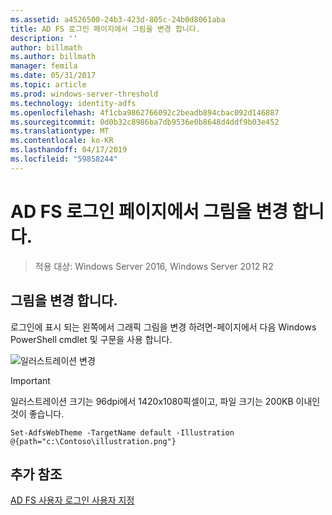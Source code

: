 ```yaml
---
ms.assetid: a4526500-24b3-423d-805c-24b0d8061aba
title: AD FS 로그인 페이지에서 그림을 변경 합니다.
description: ''
author: billmath
ms.author: billmath
manager: femila
ms.date: 05/31/2017
ms.topic: article
ms.prod: windows-server-threshold
ms.technology: identity-adfs
ms.openlocfilehash: 4f1cba9862766092c2beadb894cbac092d146887
ms.sourcegitcommit: 0d0b32c8986ba7db9536e0b8648d4ddf9b03e452
ms.translationtype: MT
ms.contentlocale: ko-KR
ms.lasthandoff: 04/17/2019
ms.locfileid: "59858244"
---
```

# <a name="change-the-illustration-on-the-ad-fs-sign-in-page"></a>AD FS 로그인 페이지에서 그림을 변경 합니다.

>적용 대상: Windows Server 2016, Windows Server 2012 R2

## <a name="change-the-illustration"></a>그림을 변경 합니다.  


로그인에 표시 되는 왼쪽에서 그래픽 그림을 변경 하려면\-페이지에서 다음 Windows PowerShell cmdlet 및 구문을 사용 합니다.  

![일러스트레이션 변경](media/AD-FS-user-sign-in-customization/ADFS_Blue_Custom2.png)
  
> [!IMPORTANT]  
> 일러스트레이션 크기는 96dpi에서 1420x1080픽셀이고, 파일 크기는 200KB 이내인 것이 좋습니다.  
  
 
    Set-AdfsWebTheme -TargetName default -Illustration @{path="c:\Contoso\illustration.png"}  

## <a name="additional-references"></a>추가 참조 
[AD FS 사용자 로그인 사용자 지정](AD-FS-user-sign-in-customization.md)  
  
  
